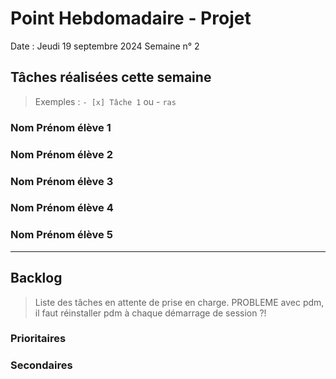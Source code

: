 # Point Hebdomadaire - Projet

Date : Jeudi 19 septembre 2024
Semaine n° 2

## Tâches réalisées cette semaine

> Exemples : `- [x] Tâche 1` ou - `ras`

### Nom Prénom élève 1

### Nom Prénom élève 2

### Nom Prénom élève 3

### Nom Prénom élève 4

### Nom Prénom élève 5

---

## Backlog

> Liste des tâches en attente de prise en charge.
> PROBLEME avec pdm, il faut réinstaller pdm à chaque démarrage de session ?!

### Prioritaires

### Secondaires